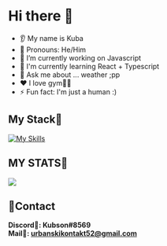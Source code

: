 # Hi there 👋
* 👂 My name is Kuba
* 👩 Pronouns: He/Him
* 🔭 I’m currently working on Javascript
* 🤖 I'm currently learning React + Typescript
* 💬 Ask me about ... weather ;pp
* ❤️ I love gym🏋️‍♂️
* ⚡ Fun fact: I'm just a human :)

## My Stack💼
[![My Skills](https://skills.thijs.gg/icons?i=html,css,js,ts,react)](https://skills.thijs.gg)

## MY STATS🤖
<img src="https://github-readme-stats.vercel.app/api?username=kubson52&show_icons=true&theme=dark"/>

## 🎇Contact
**Discord🏹: Kubson#8569**
<br>
**Mail📩: urbanskikontakt52@gmail.com**
